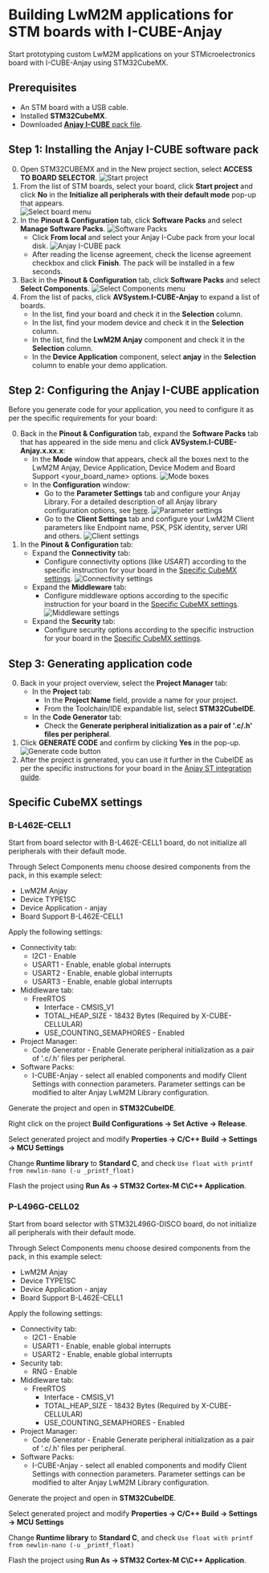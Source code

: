 # Building LwM2M applications for STM boards with I-CUBE-Anjay

Start prototyping custom LwM2M applications on your STMicroelectronics board with I-CUBE-Anjay using STM32CubeMX.

## Prerequisites

- An STM board with a USB cable.
- Installed **STM32CubeMX**.
- Downloaded [**Anjay I-CUBE** pack file](https://www.google.com/url?q=https://github.com/AVSystem/I-CUBE-Anjay&sa=D&source=docs&ust=1635860560367000&usg=AOvVaw3SRpv0DubVZl_rYpXkeI9d).

## Step 1: Installing the **Anjay I-CUBE** software pack

0. Open STM32CUBEMX and in the New project section, select **ACCESS TO BOARD SELECTOR**.
![Start project](images/start_project.png "Start project")
0. From the list of STM boards, select your board, click **Start project** and click **No** in the **Initialize all peripherals with their default mode** pop-up that appears.  
![Select board menu](images/select_board.png "select_board")
0. In the **Pinout & Configuration** tab, click **Software Packs** and select **Manage Software Packs**.
![Software Packs](images/software_packs_select.png "software_packs_select")
    - Click **From local** and select your Anjay I-Cube pack from your local disk.
    ![Anjay I-CUBE pack](images/pack.png "pack")
    - After reading the license agreement, check the license agreement checkbox and click **Finish**. The pack will be installed in a few seconds.
0. Back in the **Pinout & Configuration** tab, click **Software Packs** and select **Select Components**.
![Select Components menu](images/select_components.png "select_components")
0. From the list of packs, click **AVSystem.I-CUBE-Anjay** to expand a list of boards.
    - In the list, find your board and check it in the **Selection** column.
    - In the list, find your modem device and check it in the **Selection** column.
    - In the list, find the **LwM2M Anjay** component and check it in the **Selection** column.
    - In the **Device Application** component, select **anjay** in the **Selection** column to enable your demo application.

## Step 2: Configuring the **Anjay I-CUBE** application

Before you generate code for your application, you need to configure it as per the specific requirements for your board:

0. Back in the **Pinout & Configuration** tab, expand the **Software Packs** tab that has appeared in the side menu and click **AVSystem.I-CUBE-Anjay.x.xx.x**:
     - In the **Mode** window that appears, check all the boxes next to the LwM2M Anjay, Device Application, Device Modem and Board Support <your_board_name> options.
     ![Mode boxes](images/mode_settings.png "mode_settings")
     - In the **Configuration** window:
         - Go to the **Parameter Settings** tab and configure your Anjay Library. For a detailed description of all Anjay library configuration options, see [here](https://avsystem.github.io/Anjay-doc/api/anjay__config_8h.html).
         ![Parameter settings](images/parameter_settings.png "parameter_settings")
         - Go to the **Client Settings** tab and configure your LwM2M Client parameters like Endpoint name, PSK, PSK identity, server URI and others.
         ![Client settings](images/client_settings.png "client_settings")
0. In the **Pinout & Configuration** tab:
     - Expand the **Connectivity** tab:
         - Configure connectivity options (like *USART*) according to the specific instruction for your board in the [Specific CubeMX settings](#specific-cubemx-settings).
         ![Connectivity settings](images/dma_settings.png "dma_settings")
     - Expand the **Middleware** tab:
         - Configure middleware options according to the specific instruction for your board in the [Specific CubeMX settings](#specific-cubemx-settings).
         ![Middleware settings](images/middleware.png "middleware")
     - Expand the **Security** tab:
         - Configure security options according to the specific instruction for your board in the [Specific CubeMX settings](#specific-cubemx-settings).

## Step 3: Generating application code

0. Back in your project overview, select the **Project Manager** tab:
     - In the **Project** tab:
        - In the **Project Name** field, provide a name for your project.
        - From the Toolchain/IDE expandable list, select **STM32CubeIDE**.
     - In the **Code Generator** tab:
        - Check the **Generate peripheral initialization as a pair of '.c/.h' files per peripheral**.
0. Click **GENERATE CODE** and confirm by clicking **Yes** in the pop-up.
![Generate code button](images/generate_code.png "generate_code")
0. After the project is generated, you can use it further in the CubeIDE as per the specific instructions for your board in the [Anjay ST integration guide](/Anjay_integrations/Getting_started/#stmicroelectronics-boards).

## Specific CubeMX settings

### B-L462E-CELL1
Start from board selector with B-L462E-CELL1 board, do not initialize all peripherals with their default mode.

Through Select Components menu choose desired components from the pack, in this example select:

- LwM2M Anjay
- Device TYPE1SC
- Device Application - anjay
- Board Support B-L462E-CELL1

Apply the following settings:

- Connectivity tab:
    - I2C1 - Enable
    - USART1 - Enable, enable global interrupts
    - USART2 - Enable, enable global interrupts
    - USART3 - Enable, enable global interrupts
- Middleware tab:
    - FreeRTOS
        - Interface - CMSIS_V1
        - TOTAL_HEAP_SIZE - 18432 Bytes (Required by X-CUBE-CELLULAR)
        - USE_COUNTING_SEMAPHORES - Enabled
- Project Manager:
    - Code Generator - Enable Generate peripheral initialization as a pair of '.c/.h' files per peripheral.
- Software Packs:
    - I-CUBE-Anjay - select all enabled components and modify Client Settings with connection parameters. Parameter settings can be modified to alter Anjay LwM2M Library configuration.

Generate the project and open in **STM32CubeIDE**.

Right click on the project **Build Configurations -> Set Active -> Release**.

Select generated project and modify **Properties -> C/C++ Build -> Settings -> MCU Settings**

Change **Runtime library** to **Standard C**, and check `Use float with printf from newlin-nano (-u _printf_float)`

Flash the project using **Run As -> STM32 Cortex-M C\C++ Application**.

### P-L496G-CELL02
Start from board selector with STM32L496G-DISCO board, do not initialize all peripherals with their default mode.

Through Select Components menu choose desired components from the pack, in this example select:

- LwM2M Anjay
- Device TYPE1SC
- Device Application - anjay
- Board Support B-L462E-CELL1

Apply the following settings:

- Connectivity tab:
    - I2C1 - Enable
    - USART1 - Enable, enable global interrupts
    - USART2 - Enable, enable global interrupts
- Security tab:
    - RNG - Enable
- Middleware tab:
    - FreeRTOS
        - Interface - CMSIS_V1
        - TOTAL_HEAP_SIZE - 18432 Bytes (Required by X-CUBE-CELLULAR)
        - USE_COUNTING_SEMAPHORES - Enabled
- Project Manager:
    - Code Generator - Enable Generate peripheral initialization as a pair of '.c/.h' files per peripheral.
- Software Packs:
    - I-CUBE-Anjay - select all enabled components and modify Client Settings with connection parameters. Parameter settings can be modified to alter Anjay LwM2M Library configuration.

Generate the project and open in **STM32CubeIDE**.

Select generated project and modify **Properties -> C/C++ Build -> Settings -> MCU Settings**

Change **Runtime library** to **Standard C**, and check `Use float with printf from newlin-nano (-u _printf_float)`

Flash the project using **Run As -> STM32 Cortex-M C\C++ Application**.
